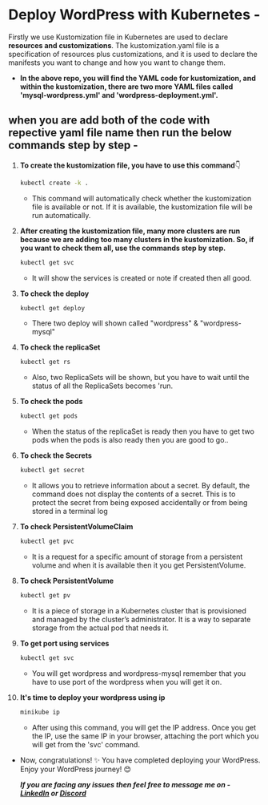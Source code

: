 # Deploy WordPress with Kubernetes -

Firstly we use Kustomization file in Kubernetes are used to declare **resources and customizations**. The kustomization.yaml file is a specification of resources plus customizations, and it is used to declare the manifests you want to change and how you want to change them.

- **In the above repo, you will find the YAML code for kustomization, and within the kustomization, there are two more YAML files called 'mysql-wordpress.yml' and 'wordpress-deployment.yml'.**

## when you are add both of the code with repective yaml file name then run the below commands step by step -

1. **To create the kustomization file, you have to use this command**👇

    ```bash
    kubectl create -k .
   ```

    - This command will automatically check whether the kustomization file is available or not. If it is available, the kustomization file will be run automatically.

2. **After creating the kustomization file, many more clusters are run because we are adding too many clusters in the kustomization. So, if you want to check them all, use the commands step by step.**

   ```bash
   kubectl get svc
   ```

    - It will show the services is created or note if created then all good.
  
  3. **To check the deploy**

     ```bash
     kubectl get deploy
     ```

      - There two deploy will shown called "wordpress" & "wordpress-mysql"
    
  4. **To check the replicaSet**

     ```bash
     kubectl get rs
     ```

      - Also, two ReplicaSets will be shown, but you have to wait until the status of all the ReplicaSets becomes 'run.
    
  5. **To check the pods**

     ```bash
     kubectl get pods
     ```

     - When the status of the replicaSet is ready then you have to get two pods when the pods is also ready then you are good to go..
    
  6. **To check the Secrets**
     
     ```bash
     kubectl get secret
     ```

     - It allows you to retrieve information about a secret. By default, the command does not display the contents of a secret. This is to protect the secret from being exposed accidentally or from being 
       stored in a terminal log

7. **To check PersistentVolumeClaim**

   ```bash
   kubectl get pvc
   ```
   - It is a request for a specific amount of storage from a persistent volume and when it is available then it you get PersistentVolume.

8. **To check PersistentVolume**

   ```bash
   kubectl get pv
   ```
   -  It is a piece of storage in a Kubernetes cluster that is provisioned and managed by the cluster’s administrator. It is a way to separate storage from the actual pod that needs it.

9. **To get port using services**

    ```bash
    kubectl get svc
    ```
    - You will get wordpress and wordpress-mysql remember that you have to use port of the wordpress when you will get it on.
  
10. **It's time to deploy your wordpress using ip**

    ```bash
    minikube ip
    ```
    - After using this command, you will get the IP address. Once you get the IP, use the same IP in your browser, attaching the port which you will get from the 'svc' command.
   
- Now, congratulations! ✨ You have completed deploying your WordPress. Enjoy your WordPress journey! 😊

  ***If you are facing any issues then feel free to message me on - [LinkedIn](www.linkedin.com/in/md-azfar-alam) or [Discord](https://discordapp.com/users/877531143610708028)***

